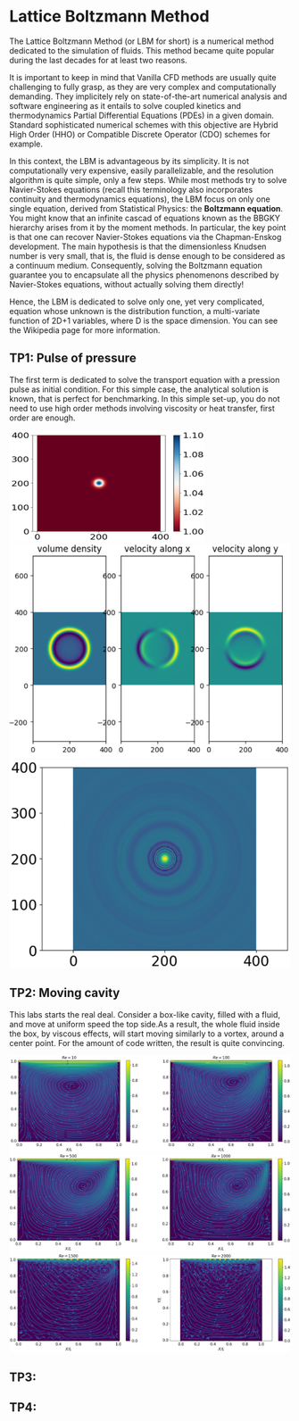 # Lattice Boltzmann Method

The Lattice Boltzmann Method (or LBM for short) is a numerical method dedicated to the simulation of fluids. 
This method became quite popular during the last decades for at least two reasons.

It is important to keep in mind that Vanilla CFD methods are usually quite challenging to fully grasp, as they are very complex and
computationally demanding. They implicitely rely on state-of-the-art numerical analysis and software engineering as it entails
to solve coupled kinetics and thermodynamics Partial Differential Equations (PDEs) in a given domain. Standard sophisticated numerical schemes with
this objective are Hybrid High Order (HHO) or Compatible Discrete Operator (CDO) schemes for example.

In this context, the LBM is advantageous by its simplicity. It is not computationally very expensive, easily parallelizable, and the resolution algorithm is quite simple, 
only a few steps. While most methods try to solve Navier-Stokes equations (recall this terminology also incorporates continuity and thermodynamics equations), the LBM focus on only one single equation, derived
from Statistical Physics: the **Boltzmann equation**. You might know that an infinite cascad of equations known as the BBGKY hierarchy arises from it by the moment methods.
In particular, the key point is that one can recover Navier-Stokes equations via the Chapman-Enskog development. The main hypothesis is that the dimensionless Knudsen number is very small, that is, 
the fluid is dense enough to be considered as a continuum medium.
Consequently, solving the Boltzmann equation guarantee you to encapsulate all the physics phenomenons described by Navier-Stokes equations, without
actually solving them directly! 

Hence, the LBM is dedicated to solve only one, yet very complicated, equation whose unknown is the distribution function, a multi-variate function of
2D+1 variables, where D is the space dimension. You can see the Wikipedia page for more information.

## TP1: Pulse of pressure 

The first term is dedicated to solve the transport equation with a pression pulse as initial condition. For this simple case, the analytical solution is known, that is perfect for benchmarking. In this simple set-up, you do not need to use high order methods involving viscosity or heat transfer, first order are enough. 

<img src="./img/TP1/CI.PNG" width="350" height="200"> ![Propagation](./img/TP1/propag.PNG)  ![Theoretical result](./img/TP1/theo.PNG)

## TP2: Moving cavity
This labs starts the real deal. Consider a box-like cavity, filled with a fluid, and move at uniform speed the top side.As a result, the whole fluid inside the box, by viscous effects, will start moving similarly to a vortex, around a center point. For the amount of code written, the result is quite convincing.

![For low Reynolds numbers](./img/TP2/1st.PNG)  ![Middle Reynolds numbers](./img/TP2/2nd.PNG)   ![High Reynolds numbers](./img/TP2/3rd.PNG)


## TP3:



## TP4:
